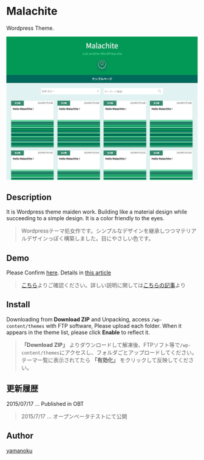 # Malachite

Wordpress Theme.

[![Malachite](https://github.com/yamanoku/malachite/blob/master/screenshot.png?raw=true)](Malachite) 

## Description

It is Wordpress theme maiden work. Building like a material design while succeeding to a simple design. It is a color friendly to the eyes.

> Wordpressテーマ処女作です。シンプルなデザインを継承しつつマテリアルデザインっぽく構築しました。目にやさしい色です。  

## Demo
Please Confirm [here](http://oyamaokuto.org/malachite). Details in [this article](http://oyamaokuto.org/malachite/?p=1)

> [こちら](http://oyamaokuto.org/malachite)よりご確認ください。詳しい説明に関しては[こちらの記事](http://oyamaokuto.org/malachite/?p=1)より

## Install

Downloading from **Download ZIP** and Unpacking, access `/wp-content/themes` with FTP software, Please upload each folder. When it appears in the theme list, please click **Enable** to reflect it.

> **「Download ZIP」** よりダウンロードして解凍後、FTPソフト等で`/wp-content/themes`にアクセスし、フォルダごとアップロードしてください。
テーマ一覧に表示されてたら **「有効化」** をクリックして反映してください。  

## 更新履歴

2015/07/17 ... Published in OBT

> 2015/7/17 … オープンベータテストにて公開

## Author
[yamanoku](https://github.com/yamanoku/)